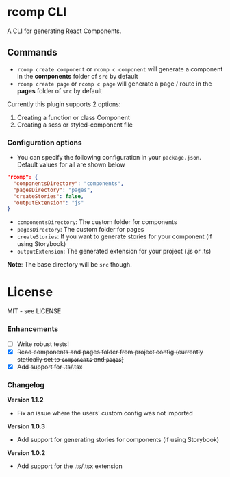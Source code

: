# rcomp CLI

A CLI for generating React Components.

## Commands

- `rcomp create component` or `rcomp c component` will generate a component in the **components** folder of `src` by default
- `rcomp create page` or `rcomp c page` will generate a page / route in the **pages** folder of `src` by default

Currently this plugin supports 2 options:
1. Creating a function or class Component
2. Creating a scss or styled-component file

### Configuration options

- You can specify the following configuration in your `package.json`. Default values for all are shown below

```json
"rcomp": {
  "componentsDirectory": "components",
  "pagesDirectory": "pages",
  "createStories": false,
  "outputExtension": "js"
}
```

- `componentsDirectory`: The custom folder for components
- `pagesDirectory`: The custom folder for pages
- `createStories`: If you want to generate stories for your component (if using Storybook)
- `outputExtension`: The generated extension for your project (.js or .ts)

**Note**: The base directory will be `src` though.

# License

MIT - see LICENSE

### Enhancements

- [ ] Write robust tests!
- [x] ~~Read components and pages folder from project config (currently statically set to `components` and `pages`)~~
- [x] ~~Add support for .ts/.tsx~~

### Changelog

**Version 1.1.2**
- Fix an issue where the users' custom config was not imported

**Version 1.0.3**
- Add support for generating stories for components (if using Storybook)

**Version 1.0.2**
- Add support for the .ts/.tsx extension
